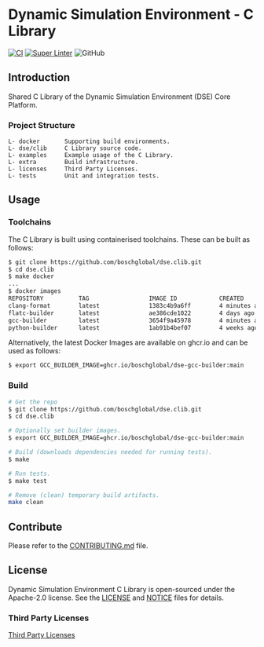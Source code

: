 <!--
Copyright 2023 Robert Bosch GmbH

SPDX-License-Identifier: Apache-2.0
-->

# Dynamic Simulation Environment - C Library

[![CI](https://github.com/boschglobal/dse.clib/actions/workflows/ci.yaml/badge.svg)](https://github.com/boschglobal/dse.clib/actions/workflows/ci.yaml)
[![Super Linter](https://github.com/boschglobal/dse.clib/actions/workflows/super_linter.yaml/badge.svg)](https://github.com/boschglobal/dse.clib/actions/workflows/super_linter.yaml)
![GitHub](https://img.shields.io/github/license/boschglobal/dse.clib)


## Introduction

Shared C Library of the Dynamic Simulation Environment (DSE) Core Platform.


### Project Structure

```text
L- docker       Supporting build environments.
L- dse/clib     C Library source code.
L- examples     Example usage of the C Library.
L- extra        Build infrastructure.
L- licenses     Third Party Licenses.
L- tests        Unit and integration tests.
```


## Usage

### Toolchains

The C Library is built using containerised toolchains. These can be
built as follows:

```bash
$ git clone https://github.com/boschglobal/dse.clib.git
$ cd dse.clib
$ make docker
...
$ docker images
REPOSITORY          TAG                 IMAGE ID            CREATED             SIZE
clang-format        latest              1383c4b9a6ff        4 minutes ago       422MB
flatc-builder       latest              ae386cde1022        4 days ago          588MB
gcc-builder         latest              3654f9a45978        4 minutes ago       1.81GB
python-builder      latest              1ab91b4bef07        4 weeks ago         1.21GB
```

Alternatively, the latest Docker Images are available on ghcr.io and can be
used as follows:

```bash
$ export GCC_BUILDER_IMAGE=ghcr.io/boschglobal/dse-gcc-builder:main
```


### Build

```bash
# Get the repo
$ git clone https://github.com/boschglobal/dse.clib.git
$ cd dse.clib

# Optionally set builder images.
$ export GCC_BUILDER_IMAGE=ghcr.io/boschglobal/dse-gcc-builder:main

# Build (downloads dependencies needed for running tests).
$ make

# Run tests.
$ make test

# Remove (clean) temporary build artifacts.
make clean
```


## Contribute

Please refer to the [CONTRIBUTING.md](./CONTRIBUTING.md) file.


## License

Dynamic Simulation Environment C Library is open-sourced under the Apache-2.0 license.
See the [LICENSE](LICENSE) and [NOTICE](./NOTICE) files for details.


### Third Party Licenses

[Third Party Licenses](licenses/)
